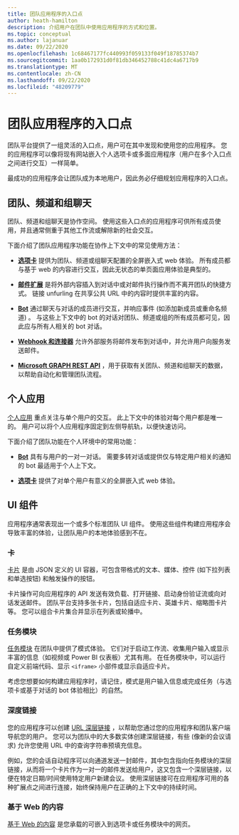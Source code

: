 ```yaml
---
title: 团队应用程序的入口点
author: heath-hamilton
description: 介绍用户在团队中使用应用程序的方式和位置。
ms.topic: conceptual
ms.author: lajanuar
ms.date: 09/22/2020
ms.openlocfilehash: 1c68467177fc440993f059133f049f18785374b7
ms.sourcegitcommit: 1aa0b172931d0f81db346452788c41dc4a6717b9
ms.translationtype: MT
ms.contentlocale: zh-CN
ms.lasthandoff: 09/22/2020
ms.locfileid: "48209779"
---
```

# <a name="entry-points-for-teams-apps"></a>团队应用程序的入口点

团队平台提供了一组灵活的入口点，用户可在其中发现和使用您的应用程序。 您的应用程序可以像将现有网站嵌入个人选项卡或多面应用程序（用户在多个入口点之间进行交互）一样简单。

最成功的应用程序会让团队成为本地用户，因此务必仔细规划应用程序的入口点。

## <a name="teams-channels-and-group-chats"></a>团队、频道和组聊天

团队、频道和组聊天是协作空间。 使用这些入口点的应用程序可供所有成员使用，并且通常侧重于其他工作流或解除新的社会交互。

下面介绍了团队应用程序功能在协作上下文中的常见使用方法：

* [**选项卡**](~/tabs/what-are-tabs.md) 提供为团队、频道或组聊天配置的全屏嵌入式 web 体验。 所有成员都与基于 web 的内容进行交互，因此无状态的单页面应用体验是典型的。

* [**邮件扩展**](~/messaging-extensions/what-are-messaging-extensions.md) 是将外部内容插入到对话中或对邮件执行操作而不离开团队的快捷方式。 链接 unfurling 在共享公共 URL 中的内容时提供丰富的内容。

* [**Bot**](~/bots/what-are-bots.md) 通过聊天与对话的成员进行交互，并响应事件 (如添加新成员或重命名频道) 。 与这些上下文中的 bot 的对话对团队、频道或组的所有成员都可见，因此应与所有人相关的 bot 对话。

* [**Webhook 和连接器**](~/webhooks-and-connectors/what-are-webhooks-and-connectors.md) 允许外部服务将邮件发布到对话中，并允许用户向服务发送邮件。

* [**Microsoft GRAPH REST API**](https://docs.microsoft.com/graph/teams-concept-overview) ，用于获取有关团队、频道和组聊天的数据，以帮助自动化和管理团队流程。

## <a name="personal-apps"></a>个人应用

[个人应用](~/concepts/design/personal-apps.md) 重点关注与单个用户的交互。 此上下文中的体验对每个用户都是唯一的。 用户可以将个人应用程序固定到左侧导航轨，以便快速访问。

下面介绍了团队功能在个人环境中的常用功能：

* [**Bot**](~/bots/what-are-bots.md) 具有与用户的一对一对话。 需要多转对话或提供仅与特定用户相关的通知的 bot 最适用于个人上下文。

* [**选项卡**](~/tabs/what-are-tabs.md) 提供了对单个用户有意义的全屏嵌入式 web 体验。

## <a name="ui-components"></a>UI 组件

应用程序通常表现出一个或多个标准团队 UI 组件。 使用这些组件构建应用程序会导致丰富的体验，让团队用户的本地体验感到不在。

### <a name="cards"></a>卡

[卡片](~/task-modules-and-cards/what-are-cards.md) 是由 JSON 定义的 UI 容器，可包含带格式的文本、媒体、控件 (如下拉列表和单选按钮) 和触发操作的按钮。

卡片操作可向应用程序的 API 发送有效负载、打开链接、启动身份验证流或向对话发送邮件。 团队平台支持多张卡片，包括自适应卡片、英雄卡片、缩略图卡片等。 您可以组合卡片集合并显示在列表或轮播中。

### <a name="task-modules"></a>任务模块

[任务模块](~/task-modules-and-cards/what-are-task-modules.md) 在团队中提供了模式体验。 它们对于启动工作流、收集用户输入或显示丰富的信息（如视频或 Power BI 仪表板）尤其有用。 在任务模块中，可以运行自定义前端代码、显示 `<iframe>` 小部件或显示自适应卡片。

考虑您想要如何构建应用程序时，请记住，模式是用户输入信息或完成任务（与选项卡或基于对话的 bot 体验相比）的自然。

### <a name="deep-links"></a>深度链接

您的应用程序可以创建 [URL 深层链接](~/concepts/build-and-test/deep-links.md) ，以帮助您通过您的应用程序和团队客户端导航您的用户。 您可以为团队中的大多数实体创建深层链接，有些 (像新的会议请求) 允许您使用 URL 中的查询字符串预填充信息。

例如，您的会话自动程序可以向通道发送一封邮件，其中包含指向任务模块的深层链接，从而将一个卡片作为一对一的邮件发送给用户，这又包含一个深层链接，以便在特定日期/时间使用特定用户新建会议。 使用深层链接可在应用程序可用的各种扩展点之间进行连接，始终保持用户在正确的上下文中的持续时间。

### <a name="web-based-content"></a>基于 Web 的内容

[基于 Web 的内容](~/tabs/how-to/create-tab-pages/content-page.md) 是您承载的可嵌入到选项卡或任务模块中的网页。
